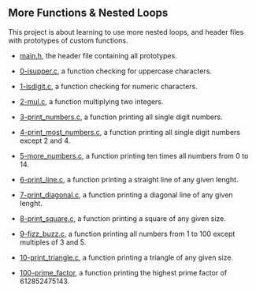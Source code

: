 ## More Functions & Nested Loops

This project is about learning to use more nested loops, and header files with prototypes of custom functions.

* [main.h](https://github.com/gwendalminguy/holbertonschool-low_level_programming/blob/main/more_functions_nested_loops/main.h), the header file containing all prototypes.

* [0-isupper.c](https://github.com/gwendalminguy/holbertonschool-low_level_programming/blob/main/more_functions_nested_loops/0-isupper.c), a function checking for uppercase characters.

* [1-isdigit.c](https://github.com/gwendalminguy/holbertonschool-low_level_programming/blob/main/more_functions_nested_loops/1-isdigit.c), a function checking for numeric characters.

* [2-mul.c](https://github.com/gwendalminguy/holbertonschool-low_level_programming/blob/main/more_functions_nested_loops/2-mul.c), a function multiplying two integers.

* [3-print_numbers.c](https://github.com/gwendalminguy/holbertonschool-low_level_programming/blob/main/more_functions_nested_loops/3-print_numbers.c), a function printing all single digit numbers.

* [4-print_most_numbers.c](https://github.com/gwendalminguy/holbertonschool-low_level_programming/blob/main/more_functions_nested_loops/4-print_most_numbers.c), a function printing all single digit numbers except 2 and 4.

* [5-more_numbers.c](https://github.com/gwendalminguy/holbertonschool-low_level_programming/blob/main/more_functions_nested_loops/5-more_numbers.c), a function printing ten times all numbers from 0 to 14.

* [6-print_line.c](https://github.com/gwendalminguy/holbertonschool-low_level_programming/blob/main/more_functions_nested_loops/6-print_line.c), a function printing a straight line of any given lenght.

* [7-print_diagonal.c](https://github.com/gwendalminguy/holbertonschool-low_level_programming/blob/main/more_functions_nested_loops/7-print_diagonal.c), a function printing a diagonal line of any given lenght.

* [8-print_square.c](https://github.com/gwendalminguy/holbertonschool-low_level_programming/blob/main/more_functions_nested_loops/8-print_square.c), a function printing a square of any given size.

* [9-fizz_buzz.c](https://github.com/gwendalminguy/holbertonschool-low_level_programming/blob/main/more_functions_nested_loops/9-fizz_buzz.c), a function printing all numbers from 1 to 100 except multiples of 3 and 5.

* [10-print_triangle.c](https://github.com/gwendalminguy/holbertonschool-low_level_programming/blob/main/more_functions_nested_loops/10-print_triangle.c), a function printing a triangle of any given size.

* [100-prime_factor](https://github.com/gwendalminguy/holbertonschool-low_level_programming/blob/main/more_functions_nested_loops/100-prime_factor.c), a function printing the highest prime factor of 612852475143.